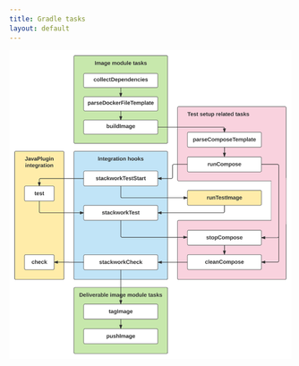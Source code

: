 ```yaml
---
title: Gradle tasks
layout: default
---
```

<img src="/images/task-flow.svg" alt="A diagram containing all Stackwork Gradle tasks and how to interact with them."
     class="large">
